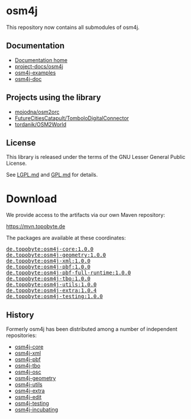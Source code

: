 # osm4j

This repository now contains all submodules of osm4j.

## Documentation

* [Documentation home](https://jaryard.com/projects/osm4j/)
* [project-docs/osm4j](https://github.com/project-docs/osm4j)
* [osm4j-examples](https://github.com/topobyte/osm4j-examples)
* [osm4j-doc](https://github.com/topobyte/osm4j-doc)

## Projects using the library

* [mojodna/osm2orc](https://github.com/mojodna/osm2orc)
* [FutureCitiesCatapult/TomboloDigitalConnector](https://github.com/FutureCitiesCatapult/TomboloDigitalConnector)
* [tordanik/OSM2World](https://github.com/tordanik/OSM2World)

## License

This library is released under the terms of the GNU Lesser General Public
License.

See [LGPL.md](LGPL.md) and [GPL.md](GPL.md) for details.

# Download

We provide access to the artifacts via our own Maven repository:

<https://mvn.topobyte.de>

The packages are available at these coordinates:

<pre>
<a href="https://mvn.topobyte.de/de/topobyte/osm4j-core/1.0.0/">de.topobyte:osm4j-core:1.0.0</a>
<a href="https://mvn.topobyte.de/de/topobyte/osm4j-geometry/1.0.0/">de.topobyte:osm4j-geometry:1.0.0</a>
<a href="https://mvn.topobyte.de/de/topobyte/osm4j-xml/1.0.0/">de.topobyte:osm4j-xml:1.0.0</a>
<a href="https://mvn.topobyte.de/de/topobyte/osm4j-pbf/1.0.0/">de.topobyte:osm4j-pbf:1.0.0</a>
<a href="https://mvn.topobyte.de/de/topobyte/osm4j-pbf-full-runtime/1.0.0/">de.topobyte:osm4j-pbf-full-runtime:1.0.0</a>
<a href="https://mvn.topobyte.de/de/topobyte/osm4j-tbo/1.0.0/">de.topobyte:osm4j-tbo:1.0.0</a>
<a href="https://mvn.topobyte.de/de/topobyte/osm4j-utils/1.0.0/">de.topobyte:osm4j-utils:1.0.0</a>
<a href="https://mvn.topobyte.de/de/topobyte/osm4j-extra/1.0.4/">de.topobyte:osm4j-extra:1.0.4</a>
<a href="https://mvn.topobyte.de/de/topobyte/osm4j-testing/1.0.0/">de.topobyte:osm4j-testing:1.0.0</a>
</pre>

## History

Formerly osm4j has been distributed among a number of independent
repositories:

* [osm4j-core](https://github.com/topobyte/osm4j-core)
* [osm4j-xml](https://github.com/topobyte/osm4j-xml)
* [osm4j-pbf](https://github.com/topobyte/osm4j-pbf)
* [osm4j-tbo](https://github.com/topobyte/osm4j-tbo)
* [osm4j-osc](https://github.com/topobyte/osm4j-osc)
* [osm4j-geometry](https://github.com/topobyte/osm4j-geometry)
* [osm4j-utils](https://github.com/topobyte/osm4j-utils)
* [osm4j-extra](https://github.com/topobyte/osm4j-extra)
* [osm4j-edit](https://github.com/topobyte/osm4j-edit)
* [osm4j-testing](https://github.com/topobyte/osm4j-testing)
* [osm4j-incubating](https://github.com/topobyte/osm4j-incubating)
